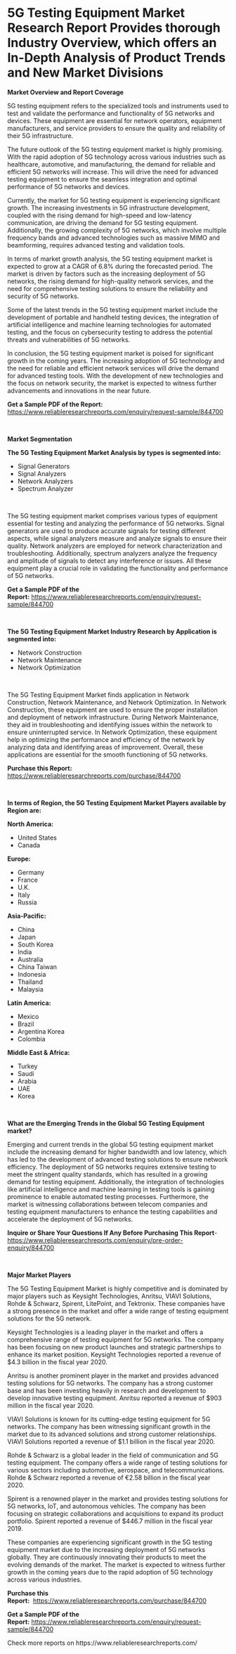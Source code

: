 <p><h1>5G Testing Equipment Market Research Report Provides thorough Industry Overview, which offers an In-Depth Analysis of Product Trends and New Market Divisions</h1></p><p><strong>Market Overview and Report Coverage</strong></p>
<p><p>5G testing equipment refers to the specialized tools and instruments used to test and validate the performance and functionality of 5G networks and devices. These equipment are essential for network operators, equipment manufacturers, and service providers to ensure the quality and reliability of their 5G infrastructure.</p><p>The future outlook of the 5G testing equipment market is highly promising. With the rapid adoption of 5G technology across various industries such as healthcare, automotive, and manufacturing, the demand for reliable and efficient 5G networks will increase. This will drive the need for advanced testing equipment to ensure the seamless integration and optimal performance of 5G networks and devices.</p><p>Currently, the market for 5G testing equipment is experiencing significant growth. The increasing investments in 5G infrastructure development, coupled with the rising demand for high-speed and low-latency communication, are driving the demand for 5G testing equipment. Additionally, the growing complexity of 5G networks, which involve multiple frequency bands and advanced technologies such as massive MIMO and beamforming, requires advanced testing and validation tools.</p><p>In terms of market growth analysis, the 5G testing equipment market is expected to grow at a CAGR of 6.8% during the forecasted period. The market is driven by factors such as the increasing deployment of 5G networks, the rising demand for high-quality network services, and the need for comprehensive testing solutions to ensure the reliability and security of 5G networks.</p><p>Some of the latest trends in the 5G testing equipment market include the development of portable and handheld testing devices, the integration of artificial intelligence and machine learning technologies for automated testing, and the focus on cybersecurity testing to address the potential threats and vulnerabilities of 5G networks.</p><p>In conclusion, the 5G testing equipment market is poised for significant growth in the coming years. The increasing adoption of 5G technology and the need for reliable and efficient network services will drive the demand for advanced testing tools. With the development of new technologies and the focus on network security, the market is expected to witness further advancements and innovations in the near future.</p></p>
<p><strong>Get a Sample PDF of the Report:</strong> <a href="https://www.reliableresearchreports.com/enquiry/request-sample/844700">https://www.reliableresearchreports.com/enquiry/request-sample/844700</a></p>
<p>&nbsp;</p>
<p><strong>Market Segmentation</strong></p>
<p><strong>The 5G Testing Equipment Market Analysis by types is segmented into:</strong></p>
<p><ul><li>Signal Generators</li><li>Signal Analyzers</li><li>Network Analyzers</li><li>Spectrum Analyzer</li></ul></p>
<p>&nbsp;</p>
<p><p>The 5G testing equipment market comprises various types of equipment essential for testing and analyzing the performance of 5G networks. Signal generators are used to produce accurate signals for testing different aspects, while signal analyzers measure and analyze signals to ensure their quality. Network analyzers are employed for network characterization and troubleshooting. Additionally, spectrum analyzers analyze the frequency and amplitude of signals to detect any interference or issues. All these equipment play a crucial role in validating the functionality and performance of 5G networks.</p></p>
<p><strong>Get a Sample PDF of the Report:</strong>&nbsp;<a href="https://www.reliableresearchreports.com/enquiry/request-sample/844700">https://www.reliableresearchreports.com/enquiry/request-sample/844700</a></p>
<p>&nbsp;</p>
<p><strong>The 5G Testing Equipment Market Industry Research by Application is segmented into:</strong></p>
<p><ul><li>Network Construction</li><li>Network Maintenance</li><li>Network Optimization</li></ul></p>
<p>&nbsp;</p>
<p><p>The 5G Testing Equipment Market finds application in Network Construction, Network Maintenance, and Network Optimization. In Network Construction, these equipment are used to ensure the proper installation and deployment of network infrastructure. During Network Maintenance, they aid in troubleshooting and identifying issues within the network to ensure uninterrupted service. In Network Optimization, these equipment help in optimizing the performance and efficiency of the network by analyzing data and identifying areas of improvement. Overall, these applications are essential for the smooth functioning of 5G networks.</p></p>
<p><strong>Purchase this Report:</strong>&nbsp; <a href="https://www.reliableresearchreports.com/purchase/844700">https://www.reliableresearchreports.com/purchase/844700</a></p>
<p>&nbsp;</p>
<p><strong>In terms of Region, the 5G Testing Equipment Market Players available by Region are:</strong></p>
<p>
    <p> <strong> North America: </strong>
        <ul>
            <li>United States</li>
            <li>Canada</li>
        </ul>
        </p> 
    <p> <strong> Europe: </strong>
        <ul>
            <li>Germany</li>
            <li>France</li>
            <li>U.K.</li>
            <li>Italy</li>
            <li>Russia</li>
        </ul>
        </p> 
    <p> <strong> Asia-Pacific: </strong>
        <ul>
            <li>China</li>
            <li>Japan</li>
            <li>South Korea</li>
            <li>India</li>
            <li>Australia</li>
            <li>China Taiwan</li>
            <li>Indonesia</li>
            <li>Thailand</li>
            <li>Malaysia</li>
        </ul>
        </p> 
    <p> <strong> Latin America: </strong>
        <ul>
            <li>Mexico</li>
            <li>Brazil</li>
            <li>Argentina Korea</li>
            <li>Colombia</li>
        </ul>
        </p> 
    <p> <strong> Middle East & Africa: </strong>
        <ul>
            <li>Turkey</li>
            <li>Saudi</li>
            <li>Arabia</li>
            <li>UAE</li>
            <li>Korea</li>
        </ul>
    </p>
    </p>
<p>&nbsp;</p>
<p><strong>What are the Emerging Trends in the Global 5G Testing Equipment market?</strong></p>
<p><p>Emerging and current trends in the global 5G testing equipment market include the increasing demand for higher bandwidth and low latency, which has led to the development of advanced testing solutions to ensure network efficiency. The deployment of 5G networks requires extensive testing to meet the stringent quality standards, which has resulted in a growing demand for testing equipment. Additionally, the integration of technologies like artificial intelligence and machine learning in testing tools is gaining prominence to enable automated testing processes. Furthermore, the market is witnessing collaborations between telecom companies and testing equipment manufacturers to enhance the testing capabilities and accelerate the deployment of 5G networks.</p></p>
<p><strong>Inquire or Share Your Questions If Any Before Purchasing This Report</strong>- <a href="https://www.reliableresearchreports.com/enquiry/pre-order-enquiry/844700">https://www.reliableresearchreports.com/enquiry/pre-order-enquiry/844700</a></p>
<p>&nbsp;</p>
<p><strong>Major Market Players</strong></p>
<p><p>The 5G Testing Equipment Market is highly competitive and is dominated by major players such as Keysight Technologies, Anritsu, VIAVI Solutions, Rohde & Schwarz, Spirent, LitePoint, and Tektronix. These companies have a strong presence in the market and offer a wide range of testing equipment solutions for the 5G network.</p><p>Keysight Technologies is a leading player in the market and offers a comprehensive range of testing equipment for 5G networks. The company has been focusing on new product launches and strategic partnerships to enhance its market position. Keysight Technologies reported a revenue of $4.3 billion in the fiscal year 2020.</p><p>Anritsu is another prominent player in the market and provides advanced testing solutions for 5G networks. The company has a strong customer base and has been investing heavily in research and development to develop innovative testing equipment. Anritsu reported a revenue of $903 million in the fiscal year 2020.</p><p>VIAVI Solutions is known for its cutting-edge testing equipment for 5G networks. The company has been witnessing significant growth in the market due to its advanced solutions and strong customer relationships. VIAVI Solutions reported a revenue of $1.1 billion in the fiscal year 2020.</p><p>Rohde & Schwarz is a global leader in the field of communication and 5G testing equipment. The company offers a wide range of testing solutions for various sectors including automotive, aerospace, and telecommunications. Rohde & Schwarz reported a revenue of €2.58 billion in the fiscal year 2020.</p><p>Spirent is a renowned player in the market and provides testing solutions for 5G networks, IoT, and autonomous vehicles. The company has been focusing on strategic collaborations and acquisitions to expand its product portfolio. Spirent reported a revenue of $446.7 million in the fiscal year 2019.</p><p>These companies are experiencing significant growth in the 5G testing equipment market due to the increasing deployment of 5G networks globally. They are continuously innovating their products to meet the evolving demands of the market. The market is expected to witness further growth in the coming years due to the rapid adoption of 5G technology across various industries.</p></p>
<p><strong>Purchase this Report:</strong>&nbsp;&nbsp;<a href="https://www.reliableresearchreports.com/purchase/844700">https://www.reliableresearchreports.com/purchase/844700</a></p>
<p></p>
<p><strong>Get a Sample PDF of the Report:</strong>&nbsp;<a href="https://www.reliableresearchreports.com/enquiry/request-sample/844700">https://www.reliableresearchreports.com/enquiry/request-sample/844700</a></p>
<p>Check more reports on https://www.reliableresearchreports.com/</p>